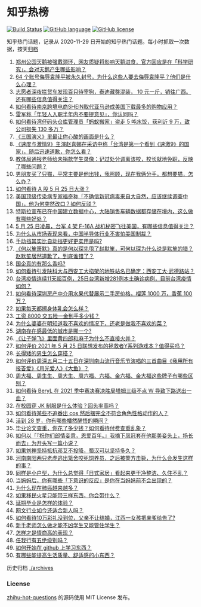# 知乎热榜
[![Build Status](https://github.com/ToWeLong/zhihu-hot-questions/workflows/CI/badge.svg)](https://github.com/ToWeLong/zhihu-hot-questions/actions)
[![GitHub language](https://img.shields.io/badge/language-golang-orange.svg)](https://golang.org/)
[![GitHub license](https://img.shields.io/github/license/ToWeLong/zhihu-hot-questions)](https://github.com/ToWeLong/zhihu-hot-questions/blob/main/LICENSE)

知乎热门话题，记录从 2020-11-29 日开始的知乎热门话题。每小时抓取一次数据，按天[归档](./archives)

<!-- BEGIN -->

1. [郑州公园天鹅被强戴颈环，网友质疑将影响天鹅进食，官方回应是在「科学研究」，会对天鹅产生哪些影响？](https://www.zhihu.com/question/461338939)
1. [64 个账号侮辱袁隆平被永久封号，为什么这些人要去侮辱袁隆平？他们是什么心理？](https://www.zhihu.com/question/461316765)
1. [志愿者深夜拦货车发现百只待宰狗，泰迪藏獒混装， 10 元一斤，销往广西。还有哪些信息值得关注？](https://www.zhihu.com/question/461282064)
1. [如何看待南京跨境电商SHEIN取代亚马逊成美国下载最多的购物应用？](https://www.zhihu.com/question/461229919)
1. [雷军称「年轻人入职半年内不要提意见」，你认同吗？](https://www.zhihu.com/question/461347400)
1. [如何看待湾仔码头仓库管理员「蚂蚁搬家」盗走 5 吨水饺，获利近 9 万，致公司损失 130 多万？](https://www.zhihu.com/question/461183162)
1. [《三国演义》里最让你心酸的画面是什么？](https://www.zhihu.com/question/459544298)
1. [《速度与激情9》主演赵喜娜在采访中称「台湾是第一个看到《速激9》的国家」，随后迅速道歉，你怎么看？](https://www.zhihu.com/question/461250975)
1. [教体局通报老师给未捐款学生录像：记过处分调离该校，校长就地免职，反映了哪些问题？](https://www.zhihu.com/question/460650421)
1. [男朋友买了只猫，平常主要是他出钱，我照顾，现在我俩分手，都想要猫，怎么办？](https://www.zhihu.com/question/458381801)
1. [如何看待 A 股 5 月 25 日大涨？](https://www.zhihu.com/question/461315219)
1. [美国顶级传染病专家福奇称「不确信新冠病毒来自大自然，应该继续调查中国」，他为何突然改口？如何反驳？](https://www.zhihu.com/question/461117023)
1. [特斯拉宣布已在中国建立数据中心，大陆销售车辆数据都存储在境内，这么做有哪些好处？](https://www.zhihu.com/question/461382103)
1. [5 月 25 日凌晨，台军 4 架 F-16A 战机秘密飞往美国，有哪些信息值得关注？](https://www.zhihu.com/question/461297080)
1. [为什么从市场表现来看，中国半导体行业不害怕美国制裁？](https://www.zhihu.com/question/459925498)
1. [手动挡其实比自动挡更好更实用是吗?](https://www.zhihu.com/question/452653431)
1. [《何以笙箫默》真的是何以琛先甩了赵默笙，可何以琛为什么说是默笙的错？赵默笙居然道歉了，到底谁错了？](https://www.zhihu.com/question/267577676)
1. [国企真的有那么香吗?](https://www.zhihu.com/question/459743114)
1. [如何看待引发陕科大与西安工大掐架的地铁站名已确定：西安工大·武德路站？](https://www.zhihu.com/question/461160602)
1. [台湾疫情连续11天超百例，25日台湾新增281例本土确诊病例，目前台湾疫情如何？](https://www.zhihu.com/question/461319134)
1. [如何看待深圳房产中介用水果代替展示二手房价格，榴莲 1000 万，香蕉 100 万？](https://www.zhihu.com/question/461327995)
1. [如果每天都擦身体乳会怎么样？](https://www.zhihu.com/question/282225899)
1. [工资 8000 交五险一金到手多少钱？](https://www.zhihu.com/question/372675379)
1. [为什么婆婆在明知道我不喜欢的情况下，还老是做我不喜欢的菜？](https://www.zhihu.com/question/455272913)
1. [湖南存在感最低的城市是哪一个?](https://www.zhihu.com/question/386810766)
1. [《让子弹飞》里面黄四郎和麻子为什么不直接火并？](https://www.zhihu.com/question/453864740)
1. [如何评价 2021 年 5 月 25 日联想发布的拯救者Y系列游戏本？值得买吗？](https://www.zhihu.com/question/461301869)
1. [长得矮的男生怎么穿搭？](https://www.zhihu.com/question/265389130)
1. [如何评价周深五月二十五日在深圳南山流行音乐节演唱的三首曲目《我用所有报答爱》《月光爱人》《大鱼》？](https://www.zhihu.com/question/461398546)
1. [周大福、周生生、周大生、周六福、六福、金六福、金大福这些牌子有哪些区别？](https://www.zhihu.com/question/32209352)
1. [如何看待 BeryL 在 2021 季中赛决赛决胜局塔姆三级不点 W 导致下路送出一血？](https://www.zhihu.com/question/461134288)
1. [在校园穿 JK 制服是什么体验？回头率高吗？](https://www.zhihu.com/question/294151930)
1. [如何看待某些不追番出 cos 然后摆完全不符合角色性格动作的人？](https://www.zhihu.com/question/459918581)
1. [活到 28 岁，你有哪些幡然醒悟的瞬间？](https://www.zhihu.com/question/461293445)
1. [毕业论文查重，你花了多少钱？如何看待付费查重乱象？](https://www.zhihu.com/question/460112510)
1. [如何以「『祝你们郎情妾意，恩爱百年。』我摘下凤冠套在他那美妾头上，扬长而去」为开头写一篇小说？](https://www.zhihu.com/question/461013656)
1. [如果刘禅坚持抵抗邓艾不投降，蜀汉可以坚持多久？](https://www.zhihu.com/question/458792149)
1. [河南南阳两只老虎逃出笼舍咬死饲养员，之后被警方击毙，为什么会发生这样的事？](https://www.zhihu.com/question/461359417)
1. [同样是小户型，为什么总觉得「日式家居」看起来更干净整洁、久住不乱？](https://www.zhihu.com/question/456011068)
1. [当妈妈后，你有哪些「下意识的反应」是你在当妈妈前不会出现的？](https://www.zhihu.com/question/461354374)
1. [为什么现在肺癌越来越多？](https://www.zhihu.com/question/454025025)
1. [如果移民火星只能带三样东西，你会带什么？](https://www.zhihu.com/question/461301603)
1. [延期毕业是怎样的体验？](https://www.zhihu.com/question/37965968)
1. [网文行业如今还适合新人吗？](https://www.zhihu.com/question/459218958)
1. [如何看待10万彩礼没到位，父亲不让结婚，江西一女孩把亲爹给告了?](https://www.zhihu.com/question/460760238)
1. [新手老师怎么做才能不凶学生又能管住学生？](https://www.zhihu.com/question/429786632)
1. [怎样才是情商高的表现？](https://www.zhihu.com/question/294940846)
1. [任我行有五绝级别吗？](https://www.zhihu.com/question/455269545)
1. [如何开始在 github 上学习东西？](https://www.zhihu.com/question/30119197)
1. [有哪些能提高生活质量、舒适感的小东西？](https://www.zhihu.com/question/30971192)

<!-- END -->

历史归档 [./archives](./archives)


### License
[zhihu-hot-questions](https://github.com/towelong/zhihu-hot-questions) 的源码使用 MIT License 发布。